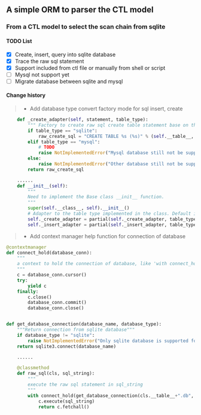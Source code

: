 
## A simple ORM to parser the CTL model

### From a CTL model to select the scan chain from sqlite

#### TODO List

- [x] Create, insert, query into sqlite database
- [x] Trace the raw sql statement
- [x] Support included from ctl file or manually from shell or script
- [ ] Mysql not support yet
- [ ] Migrate database between sqlite and mysql

#### Change history
> * Add database type convert factory mode for sql insert, create
```python
    def _create_adapter(self, statement, table_type):
        """ Factory to create raw sql create table statement base on the database type"""
        if table_type == "sqlite":
            raw_create_sql = "CREATE TABLE %s (%s)" % (self.__table__, ",".join(statement))
        elif table_type == "mysql":
            # TODO
            raise NotImplementedError("Mysql database still not be supported")
        else:
            raise NotImplementedError("Other database still not be supported")
        return raw_create_sql

    ......
    def __init__(self):
        """
        Need to implement the Base class __init__ function.
        """
        super(self.__class__, self).__init__()
        # Adapter to the table type implemented in the class. Default is sqlite
        self._create_adapter = partial(self._create_adapter, table_type=self.__table_type__)
        self._insert_adapter = partial(self._insert_adapter, table_type=self.__table_type__)
```
> * Add context manager help function for connection of database 
```python
@contextmanager
def connect_hold(database_conn):
    """
    a context to hold the connection of database, like 'with connect_hold(**) as c'
    """
    c = database_conn.cursor()
    try:
        yield c
    finally:
        c.close()
        database_conn.commit()
        database_conn.close()


def get_database_connection(database_name, database_type):
    """Return connection from sqlite database"""
    if database_type != "sqlite":
        raise NotImplementedError("Only sqlite database is supported for now")
    return sqlite3.connect(database_name)

    ......

    @classmethod
    def raw_sql(cls, sql_string):
        """
        execute the raw sql statement in sql_string
        """
        with connect_hold(get_database_connection(cls.__table__+".db", "sqlite")) as c:
            c.execute(sql_string)
            return c.fetchall()
```

